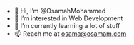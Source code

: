 - 👋 Hi, I’m @OsamahMohammed
- 👀 I’m interested in Web Development
- 🌱 I’m currently learning a lot of stuff
- 📫 Reach me at osama@osamam.com

<!---
OsamahMohammed/OsamahMohammed is a ✨ special ✨ repository because its `README.md` (this file) appears on your GitHub profile.
You can click the Preview link to take a look at your changes.
--->
